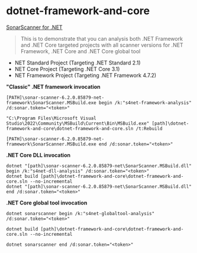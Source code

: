 # dotnet-framework-and-core

[SonarScanner for .NET](https://docs.sonarsource.com/sonarqube/latest/analyzing-source-code/scanners/sonarscanner-for-dotnet/)

> This is to demonstrate that you can analysis both .NET Framework and .NET Core targeted projects with all scanner versions for .NET Framework, .NET Core and .NET Core global tool

- NET Standard Project (Targeting .NET Standard 2.1)
- NET Core Project (Targeting .NET Core 3.1)
- NET Framework Project (Targeting .NET Framework 4.7.2)

**"Classic" .NET framework invocation**
```
[PATH]\sonar-scanner-6.2.0.85879-net-framework\SonarScanner.MSBuild.exe begin /k:"s4net-framework-analysis" /d:sonar.token="<token>"
```
```
"C:\Program Files\Microsoft Visual Studio\2022\Community\MSBuild\Current\Bin\MSBuild.exe" [path]\dotnet-framework-and-core\dotnet-framework-and-core.sln /t:Rebuild
```
```
[PATH]\sonar-scanner-6.2.0.85879-net-framework\SonarScanner.MSBuild.exe end /d:sonar.token="<token>"
```

**.NET Core DLL invocation**
```
dotnet "[path]\sonar-scanner-6.2.0.85879-net\SonarScanner.MSBuild.dll" begin /k:"s4net-dll-analysis" /d:sonar.token="<token>"
dotnet build [path]\dotnet-framework-and-core\dotnet-framework-and-core.sln --no-incremental
dotnet "[path]\sonar-scanner-6.2.0.85879-net\SonarScanner.MSBuild.dll" end /d:sonar.token="<token>" 
```

**.NET Core global tool invocation**
```
dotnet sonarscanner begin /k:"s4net-globaltool-analysis" /d:sonar.token="<token>"
```

```
dotnet build [path]\dotnet-framework-and-core\dotnet-framework-and-core.sln --no-incremental
```

```
dotnet sonarscanner end /d:sonar.token="<token>"
```
